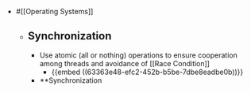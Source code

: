 - #[[Operating Systems]]
	- ## Synchronization
		- Use atomic (all or nothing) operations to ensure cooperation among threads and avoidance of [[Race Condition]]
			- {{embed ((63363e48-efc2-452b-b5be-7dbe8eadbe0b))}}
		- **Synchronization